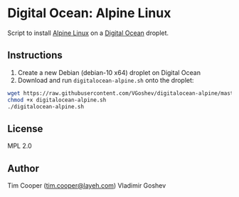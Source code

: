 # Digital Ocean: Alpine Linux

Script to install [Alpine Linux](https://alpinelinux.org/) on a [Digital Ocean](https://digitalocean.com/) droplet.

## Instructions

1. Create a new Debian (debian-10 x64) droplet on Digital Ocean
2. Download and run `digitalocean-alpine.sh` onto the droplet:

```sh
wget https://raw.githubusercontent.com/VGoshev/digitalocean-alpine/master/digitalocean-alpine.sh
chmod +x digitalocean-alpine.sh
./digitalocean-alpine.sh
```

## License

MPL 2.0

## Author

Tim Cooper (<tim.cooper@layeh.com>)
Vladimir Goshev
